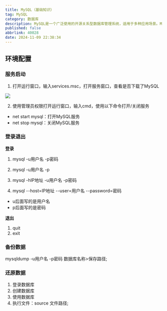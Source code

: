 ```yaml
---
title: MySQL（基础知识）
tag: MySQL
category: 数据库
description: MySQL是一个广泛使用的开源关系型数据库管理系统，适用于多种应用场景。MySQL基础知识涵盖数据库和表的创建与管理、数据类型、常用SQL语句（如SELECT、INSERT、UPDATE、DELETE等）及其使用方法。
published: false
abbrlink: 40028
date: 2024-11-09 22:38:34
---
```


## 环境配置

### 服务启动

1. 打开运行窗口，输入services.msc，打开服务窗口，查看是否下载了MySQL

![](D:\blog\hexo\source\_posts\数据库\mysql\MySQL（环境配置）\1.png)

2. 使用管理员权限打开运行窗口，输入cmd，使用以下命令打开/关闭服务

+ net start mysql：打开MySQL服务
+ net stop mysql：关闭MySQL服务

### 登录退出

**登录**

1. mysql  -u用户名  -p密码

2. mysql  -u用户名  -p

3. mysql  -hIP地址  -u用户名  -p密码

4. mysql  --host=IP地址  --user=用户名  --password=密码

+ u后面写的是用户名
+ p后面写的是密码

**退出**

1. quit
1. exit

### 备份数据

mysqldump  -u用户名  -p密码  数据库名称>保存路径;

### 还原数据

1. 登录数据库
2. 创建数据库
3. 使用数据库
4. 执行文件：source  文件路径;